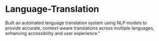 # Language-Translation
Built an automated language translation system using NLP models to provide accurate, context-aware translations across multiple languages, enhancing accessibility and user experience."
